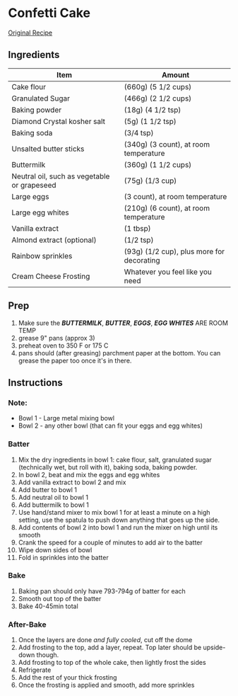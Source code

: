 # Confetti Cake

[Original Recipe](https://www.youtube.com/watch?v=xidcMKR8ikM)

## Ingredients

| Item                                        | Amount                                    |
| ------------------------------------------- | ----------------------------------------- |
| Cake flour                                  | (660g) (5 1/2 cups)                       |
| Granulated Sugar                            | (466g) (2 1/2 cups)                       |
| Baking powder                               | (18g) (4 1/2 tsp)                         |
| Diamond Crystal kosher salt                 | (5g) (1 1/2 tsp)                          |
| Baking soda                                 | (3/4 tsp)                                 |
| Unsalted butter sticks                      | (340g) (3 count), at room temperature     |
| Buttermilk                                  | (360g) (1 1/2 cups)                       |
| Neutral oil, such as vegetable or grapeseed | (75g) (1/3 cup)                           |
| Large eggs                                  | (3 count), at room temperature            |
| Large egg whites                            | (210g) (6 count), at room temperature     |
| Vanilla extract                             | (1 tbsp)                                  |
| Almond extract (optional)                   | (1/2 tsp)                                 |
| Rainbow sprinkles                           | (93g) (1/2 cup), plus more for decorating |
| Cream Cheese Frosting                       | Whatever you feel like you need           |

## Prep

1. Make sure the **_BUTTERMILK_**, **_BUTTER_**, **_EGGS_**, **_EGG WHITES_** ARE ROOM TEMP
2. grease 9" pans (approx 3)
3. preheat oven to 350 F or 175 C
4. pans should (after greasing) parchment paper at the bottom. You can grease the paper too once it's in there.

## Instructions

### Note:

* Bowl 1 - Large metal mixing bowl
* Bowl 2 - any other bowl (that can fit your eggs and egg whites)

### Batter

1. Mix the dry ingredients in bowl 1: cake flour, salt, granulated sugar (technically wet, but roll with it), baking soda, baking powder.
2. In bowl 2, beat and mix the eggs and egg whites
3. Add vanilla extract to bowl 2 and mix
4. Add butter to bowl 1
5. Add neutral oil to bowl 1
6. Add buttermilk to bowl 1
7. Use hand/stand mixer to mix bowl 1 for at least a minute on a high setting, use the spatula to push down anything that goes up the side.
8. Add contents of bowl 2 into bowl 1 and run the mixer on high until its smooth
9. Crank the speed for a couple of minutes to add air to the batter
10. Wipe down sides of bowl
11. Fold in sprinkles into the batter

### Bake

1. Baking pan should only have 793-794g of batter for each
2. Smooth out top of the batter
3. Bake 40-45min total

### After-Bake

1. Once the layers are done _and fully cooled_, cut off the dome
2. Add frosting to the top, add a layer, repeat. Top later should be upside-down though.
3. Add frosting to top of the whole cake, then lightly frost the sides
4. Refrigerate
5. Add the rest of your thick frosting
6. Once the frosting is applied and smooth, add more sprinkles
